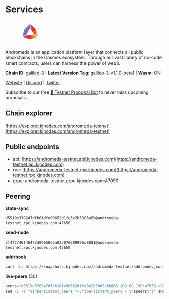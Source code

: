 # Services

<figure><img src="https://raw.githubusercontent.com/kj89/cosmos-images/main/logos/andromeda.png" alt=""><figcaption></figcaption></figure>

Andromeda is an application platform layer that connects all  public blockchains in the Cosmos ecosystem. Through our vast  library of no-code smart contracts, users can harness the power of web3.

**Chain ID**: galileo-3 | **Latest Version Tag**: galileo-3-v1.1.0-beta1 | **Wasm**: ON

[Website](https://www.andromedaprotocol.io) | [Discord](https://discord.gg/wzM3kSN3sE) | [Twitter](https://twitter.com/andromedaprot)



Subscribe to our free [🤖 Testnet Proposal Bot](https://t.me/kjnodes_testnet_proposal_bot) to never miss upcoming proposals


## Chain explorer
[https://explorer.kjnodes.com/andromeda-testnet](https://explorer.kjnodes.com/andromeda-testnet)

## Public endpoints

* api: [https://andromeda-testnet.api.kjnodes.com](https://andromeda-testnet.api.kjnodes.com)
* rpc: [https://andromeda-testnet.rpc.kjnodes.com](https://andromeda-testnet.rpc.kjnodes.com)
* grpc: andromeda-testnet.grpc.kjnodes.com:47090

## Peering

**state-sync**

```text
d5519e378247dfb61dfe90652d1fe3e2b3005a5b@andromeda-testnet.rpc.kjnodes.com:47656
```

**seed-node**

```text
3f472746f46493309650e5a033076689996c8881@andromeda-testnet.rpc.kjnodes.com:47659
```

**addrbook**
```bash
curl -Ls https://snapshots.kjnodes.com/andromeda-testnet/addrbook.json > $HOME/.andromedad/config/addrbook.json
```

**live-peers** (30)
```bash
peers="d5519e378247dfb61dfe90652d1fe3e2b3005a5b@65.109.68.190:47656,c89e274523cec4a7445afaff1ab35029b090ff5b@65.109.116.204:20156,385bda41dc8ce86d0dd4c99d3cf371ca8fccfeb6@135.125.189.131:20095,ef8045e2922cf856b73f5fa5efdb79f925204ccf@65.109.117.159:15656,9e14886f7a34c73e65eafb209a9215e2848e9e76@65.108.41.172:29456,05d3613dfb738ff22d0ea974bd0d1353ecdc6231@65.108.101.124:26656,9230896c5f22a363eed1c3bd3ed8068134b1dedd@124.120.21.244:26656,bd323d2c7ce260b831d20923d390e4a1623f32c4@213.239.215.195:20095,00171178f5d8b22d1a3396d9388adbb8ec1c0541@38.242.208.162:36656,443a51f595c9ca16273ca6146db1375e4223a91f@172.93.110.154:26656,fb7db0edee4ee43c2c65a81fd33e201c758d93df@137.184.176.247:47656,7649ae1ea0dd5f640ac7dd7632a0866cf65e3aa4@31.220.90.78:26656,362ede6f335ed641e9eba0057bc1d98b391751dd@65.108.54.29:26656,54188a9dea5ded1d891aa6c3c0e2a403322b1707@178.54.78.180:16656,05b853c6022c51b2065665e66876e27aee9fed59@149.102.140.189:26656,1141119a7d248cc19b31b18d56162a365954deb9@45.132.106.149:26656,85953732c4eb5165724ac6db331240ff0815daf1@1.15.104.210:26656,b6dd58949a8b9c03349bdbec8aeeccd5e0d39283@31.220.74.50:26656,e95899eb682e517d74449dd575073daf1a3266d5@135.181.208.169:27656,bf7b1bc3316af03223eeabf8e9eef8ccaa5d48d4@65.108.149.12:26656,0a9c34419331688b0b40d50fddbee286927602cb@5.78.79.97:26656,d3ac63ff921486f8aef1eba7870cae1d14c38633@1.15.146.92:26656,6d59b44efa40c4a03a24bf598b6cd662e8003655@135.181.96.66:26656,67794c8e6111f4356fdd7f7544e32e32a06b84de@194.146.13.180:26646,e063bf68a71f0f66a69772cfcfc29e3efc69c21a@95.216.185.202:26656,7002fb6369cd13f8aa1520fd7a81e67a9adf2636@185.119.196.39:26656,7ba9cadf6197c30fa808d9315333054ef953be9c@144.76.164.139:15656,1d94f397352dc20be4b56e4bfd9305649cbac778@65.108.232.150:20095,fd48e41b990c9ba2cdd3e2f5adf20b8ab237b328@1.15.110.177:26656,92f3e3d6652061c21b42985cab7aaec65ed1eb73@164.68.115.227:26656"
sed -i -e "s|^persistent_peers *=.*|persistent_peers = \"$peers\"|" $HOME/.andromedad/config/config.toml
```
